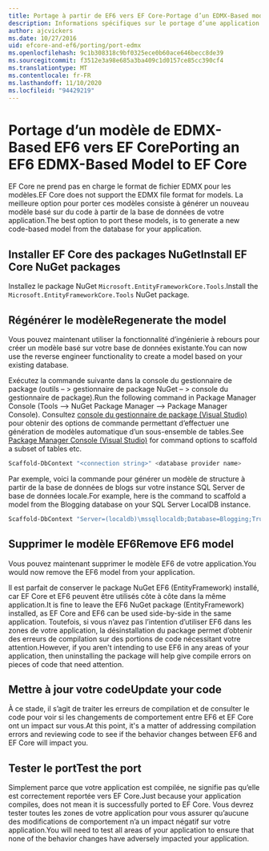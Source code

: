 ```yaml
---
title: Portage à partir de EF6 vers EF Core-Portage d’un EDMX-Based modèle-EF
description: Informations spécifiques sur le portage d’une application de modèle Entity Framework 6 basée sur EDMX pour Entity Framework Core
author: ajcvickers
ms.date: 10/27/2016
uid: efcore-and-ef6/porting/port-edmx
ms.openlocfilehash: 9c1b308318c9bf0325ece0b60ace646becc8de39
ms.sourcegitcommit: f3512e3a98e685a3ba409c1d0157ce85cc390cf4
ms.translationtype: MT
ms.contentlocale: fr-FR
ms.lasthandoff: 11/10/2020
ms.locfileid: "94429219"
---
```

# <a name="porting-an-ef6-edmx-based-model-to-ef-core"></a><span data-ttu-id="c00b6-103">Portage d’un modèle de EDMX-Based EF6 vers EF Core</span><span class="sxs-lookup"><span data-stu-id="c00b6-103">Porting an EF6 EDMX-Based Model to EF Core</span></span>

<span data-ttu-id="c00b6-104">EF Core ne prend pas en charge le format de fichier EDMX pour les modèles.</span><span class="sxs-lookup"><span data-stu-id="c00b6-104">EF Core does not support the EDMX file format for models.</span></span> <span data-ttu-id="c00b6-105">La meilleure option pour porter ces modèles consiste à générer un nouveau modèle basé sur du code à partir de la base de données de votre application.</span><span class="sxs-lookup"><span data-stu-id="c00b6-105">The best option to port these models, is to generate a new code-based model from the database for your application.</span></span>

## <a name="install-ef-core-nuget-packages"></a><span data-ttu-id="c00b6-106">Installer EF Core des packages NuGet</span><span class="sxs-lookup"><span data-stu-id="c00b6-106">Install EF Core NuGet packages</span></span>

<span data-ttu-id="c00b6-107">Installez le package NuGet `Microsoft.EntityFrameworkCore.Tools`.</span><span class="sxs-lookup"><span data-stu-id="c00b6-107">Install the `Microsoft.EntityFrameworkCore.Tools` NuGet package.</span></span>

## <a name="regenerate-the-model"></a><span data-ttu-id="c00b6-108">Régénérer le modèle</span><span class="sxs-lookup"><span data-stu-id="c00b6-108">Regenerate the model</span></span>

<span data-ttu-id="c00b6-109">Vous pouvez maintenant utiliser la fonctionnalité d’ingénierie à rebours pour créer un modèle basé sur votre base de données existante.</span><span class="sxs-lookup"><span data-stu-id="c00b6-109">You can now use the reverse engineer functionality to create a model based on your existing database.</span></span>

<span data-ttu-id="c00b6-110">Exécutez la commande suivante dans la console du gestionnaire de package (outils – > gestionnaire de package NuGet – > console du gestionnaire de package).</span><span class="sxs-lookup"><span data-stu-id="c00b6-110">Run the following command in Package Manager Console (Tools –> NuGet Package Manager –> Package Manager Console).</span></span> <span data-ttu-id="c00b6-111">Consultez [console du gestionnaire de package (Visual Studio)](xref:core/cli/powershell) pour obtenir des options de commande permettant d’effectuer une génération de modèles automatique d’un sous-ensemble de tables.</span><span class="sxs-lookup"><span data-stu-id="c00b6-111">See [Package Manager Console (Visual Studio)](xref:core/cli/powershell) for command options to scaffold a subset of tables etc.</span></span>

```powershell
Scaffold-DbContext "<connection string>" <database provider name>
```

<span data-ttu-id="c00b6-112">Par exemple, voici la commande pour générer un modèle de structure à partir de la base de données de blogs sur votre instance SQL Server de base de données locale.</span><span class="sxs-lookup"><span data-stu-id="c00b6-112">For example, here is the command to scaffold a model from the Blogging database on your SQL Server LocalDB instance.</span></span>

```powershell
Scaffold-DbContext "Server=(localdb)\mssqllocaldb;Database=Blogging;Trusted_Connection=True;" Microsoft.EntityFrameworkCore.SqlServer
```

## <a name="remove-ef6-model"></a><span data-ttu-id="c00b6-113">Supprimer le modèle EF6</span><span class="sxs-lookup"><span data-stu-id="c00b6-113">Remove EF6 model</span></span>

<span data-ttu-id="c00b6-114">Vous pouvez maintenant supprimer le modèle EF6 de votre application.</span><span class="sxs-lookup"><span data-stu-id="c00b6-114">You would now remove the EF6 model from your application.</span></span>

<span data-ttu-id="c00b6-115">Il est parfait de conserver le package NuGet EF6 (EntityFramework) installé, car EF Core et EF6 peuvent être utilisés côte à côte dans la même application.</span><span class="sxs-lookup"><span data-stu-id="c00b6-115">It is fine to leave the EF6 NuGet package (EntityFramework) installed, as EF Core and EF6 can be used side-by-side in the same application.</span></span> <span data-ttu-id="c00b6-116">Toutefois, si vous n’avez pas l’intention d’utiliser EF6 dans les zones de votre application, la désinstallation du package permet d’obtenir des erreurs de compilation sur des portions de code nécessitant votre attention.</span><span class="sxs-lookup"><span data-stu-id="c00b6-116">However, if you aren't intending to use EF6 in any areas of your application, then uninstalling the package will help give compile errors on pieces of code that need attention.</span></span>

## <a name="update-your-code"></a><span data-ttu-id="c00b6-117">Mettre à jour votre code</span><span class="sxs-lookup"><span data-stu-id="c00b6-117">Update your code</span></span>

<span data-ttu-id="c00b6-118">À ce stade, il s’agit de traiter les erreurs de compilation et de consulter le code pour voir si les changements de comportement entre EF6 et EF Core ont un impact sur vous.</span><span class="sxs-lookup"><span data-stu-id="c00b6-118">At this point, it's a matter of addressing compilation errors and reviewing code to see if the behavior changes between EF6 and EF Core will impact you.</span></span>

## <a name="test-the-port"></a><span data-ttu-id="c00b6-119">Tester le port</span><span class="sxs-lookup"><span data-stu-id="c00b6-119">Test the port</span></span>

<span data-ttu-id="c00b6-120">Simplement parce que votre application est compilée, ne signifie pas qu’elle est correctement reportée vers EF Core.</span><span class="sxs-lookup"><span data-stu-id="c00b6-120">Just because your application compiles, does not mean it is successfully ported to EF Core.</span></span> <span data-ttu-id="c00b6-121">Vous devrez tester toutes les zones de votre application pour vous assurer qu’aucune des modifications de comportement n’a un impact négatif sur votre application.</span><span class="sxs-lookup"><span data-stu-id="c00b6-121">You will need to test all areas of your application to ensure that none of the behavior changes have adversely impacted your application.</span></span>
